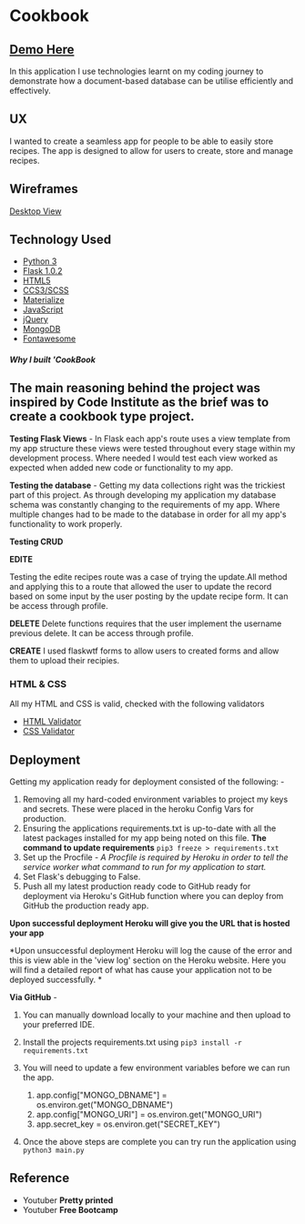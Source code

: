 
# Cookbook
## [Demo Here](https://cookbook-recipe.herokuapp.com/)
 In this application I use technologies learnt on my coding journey to demonstrate how a document-based database can be utilise efficiently and effectively. 

## UX
I wanted to create a seamless app for people to be able to easily store recipes.
The app is designed to allow for users to create, store and manage recipes. 

## Wireframes 
[Desktop View](https://github.com/waltercarreno/Mongodb3/tree/master/static/images)

## Technology Used
- [Python 3](https://www.python.org/download/releases/3.0/)
- [Flask 1.0.2](http://flask.pocoo.org/)
- [HTML5](https://en.wikipedia.org/wiki/HTML5)
- [CCS3/SCSS](https://sass-lang.com/)
- [Materialize](https://materializecss.com/)
- [JavaScript](https://www.javascript.com/)
- [jQuery](https://jquery.com/)
- [MongoDB](https://www.mongodb.com/)
- [Fontawesome](https://fontawesome.com/)



##### Why I built 'CookBook

The main reasoning behind the project was inspired by Code Institute as the brief was to create a cookbook type project. 
---


**Testing Flask Views** - In Flask each app's route uses a view template from my app structure these views were tested throughout every stage within my development process. Where needed I would test each view worked as expected when added new code or functionality to my app.

**Testing the database** - Getting my data collections right was the trickiest part of this project. As through developing my application my database schema was constantly changing to the requirements of my app. Where multiple changes had to be made to the database in order for all my app's functionality to work properly.

**Testing CRUD**



**EDITE**

Testing the edite recipes route was a case of trying the update.All method and applying this to a route that allowed the user to update the record based on some input by the user posting by the update recipe form. It can be access through profile.

**DELETE**
Delete functions requires that the user implement the username previous delete. It can be access through profile.

**CREATE**
I used flaskwtf forms to allow users to created forms and allow them to upload their recipies.


### HTML & CSS
All my HTML and CSS is valid, checked with the following validators

- [HTML Validator](https://validator.w3.org/)
-  [CSS Validator](https://jigsaw.w3.org/css-validator/)

## Deployment 
Getting my application ready for deployment consisted of the following: - 
1. Removing all my hard-coded environment variables to project my keys and secrets. These were placed in the heroku Config Vars for production.
2. Ensuring the applications requirements.txt is up-to-date with all the latest packages installed for my app being noted on this file. 
	**The command to update requirements**
		```
		pip3 freeze > requirements.txt
		```
3. Set up the Procfile - *A Procfile is required by Heroku in order to tell the service worker what command to run for my application to start.*
4. Set Flask's debugging to False.
5. Push all my latest production ready code to GitHub ready for deployment via Heroku's GitHub function where you can deploy from GitHub the production ready app.


**Upon successful deployment Heroku will give you the URL that is hosted your app**

*Upon unsuccessful deployment Heroku will log the cause of the error and this is view able in the 'view log' section on the Heroku website. Here you will find a detailed report of what has cause your application not to be deployed successfully. *


**Via GitHub** -  
1. You can manually download locally to your machine and then upload to your preferred IDE. 
2. Install the projects requirements.txt using `pip3 install -r requirements.txt`
3. You will need to update a few environment variables before we can run the app.
	1. app.config["MONGO_DBNAME"] = os.environ.get("MONGO_DBNAME")
	2. app.config["MONGO_URI"] = os.environ.get("MONGO_URI")
	3. app.secret_key = os.environ.get("SECRET_KEY")

4. Once the above steps are complete you can try run the application using `python3 main.py`


## Reference


- Youtuber **Pretty printed**
- Youtuber **Free Bootcamp**



